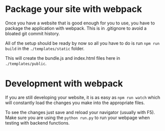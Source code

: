 # Package your site with webpack
Once you have a website that is good enough for you to use, you have to package the application with webpack. This is in .gitignore to avoid a bloated git commit history.

All of the setup should be ready by now so all you have to do is run `npm run build` in the `./templates/static` folder.

This will create the bundle.js and index.html files here in `./templates/public`.

# Development with webpack
If you are still developing your website, it is as easy as `npm run watch` which will constantly load the changes you make into the appropriate files.

To see the changes just save and reload your navigator (usually with F5). Make sure you are using the `python run.py` to run your webpage when testing with backend functions.
